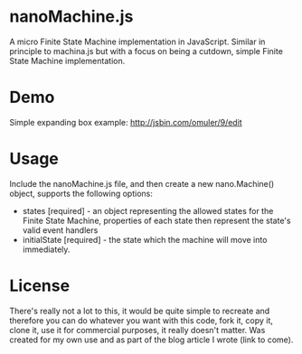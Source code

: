nanoMachine.js
==============

A micro Finite State Machine implementation in JavaScript.  Similar in principle to machina.js but with a focus on being a cutdown, simple Finite State Machine implementation.

Demo
====

Simple expanding box example:  http://jsbin.com/omuler/9/edit

Usage
=====

Include the nanoMachine.js file, and then create a new nano.Machine() object, supports the following options:

* states [required] - an object representing the allowed states for the Finite State Machine, properties of each state then represent the state's valid event handlers
* initialState [required] - the state which the machine will move into immediately.

License
=======
There's really not a lot to this, it would be quite simple to recreate and therefore you can do whatever you want with this code, fork it, copy it, clone it, use it for commercial purposes, it really doesn't matter.  Was created for my own use and as part of the blog article I wrote (link to come).
